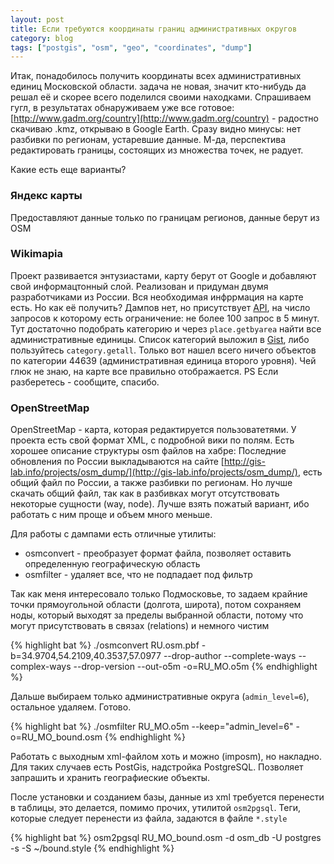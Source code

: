 ```yaml
---
layout: post
title: Если требуются координаты границ административных округов
category: blog
tags: ["postgis", "osm", "geo", "coordinates", "dump"]
---
```

Итак, понадобилось получить координаты всех административных единиц Московской области. задача не новая, значит кто-нибудь да решал её и скорее всего поделился своими находками. Спрашиваем гугл, в результатах обнаруживаем уже все готовое: [http://www.gadm.org/country](http://www.gadm.org/country) - радостно скачиваю .kmz, открываю в Google Earth. Сразу видно минусы: нет разбивки по регионам, устаревшие данные. М-да, перспектива редактировать границы, состоящих из множества точек, не радует.

Какие есть еще варианты?

### Яндекс карты
Предоставляют данные только по границам регионов, данные берут из OSM

### Wikimapia
Проект развивается энтузиастами, карту берут от Google и добавляют свой информацтонный слой. Реализован и придуман двумя разработчиками из России.
Вся необходимая инфррмация на карте есть. Но как её получить? 
Дампов нет, но присутствует [API](http://wikimapia.org/api), на число запросов к которому есть ограничение: не более 100 запрос в 5 минут. Тут достаточно подобрать категорию и через `place.getbyarea` найти все административные единицы. Список категорий выложил в [Gist](https://gist.github.com/effrenus/6989940), либо пользуйтесь `category.getall`. Только вот нашел всего ничего объектов по категории 44639 (административная единица второго уровня). Чей глюк не знаю, на карте все правильно отображается. PS Если разберетесь - сообщите, спасибо.

### OpenStreetMap
OpenStreetMap - карта, которая редактируется пользоватетями. У проекта есть свой формат XML, с подробной вики по полям.
Есть хорошее описание структуры osm файлов на хабре: 
Последние обновления по России выкладываются на сайте [http://gis-lab.info/projects/osm_dump/](http://gis-lab.info/projects/osm_dump/), есть общий файл по России, а также разбивки по регионам. Но лучше скачать общий файл, так как в разбивках могут отсутствовать некоторые сущности (way, node). Лучше взять пожатый вариант, ибо работать с ним проще и объем много меньше.

Для работы с дампами есть отличные утилиты:
* osmconvert - преобразует формат файла, позволяет оставить определенную географическую область
* osmfilter - удаляет все, что не подпадает под фильтр

Так как меня интересовало только Подмосковье, то задаем крайние точки прямоугольной области (долгота, широта), потом сохраняем ноды, который выходят за пределы выбранной области, потому что могут присутствовать в связах (relations) и немного чистим

{% highlight bat %}
	./osmconvert RU.osm.pbf -b=34.9704,54.2109,40.3537,57.0977 --drop-author --complete-ways --complex-ways --drop-version --out-o5m -o=RU_MO.o5m
{% endhighlight %}

Дальше выбираем только административные округа (`admin_level=6`), остальное удаляем. Готово.

{% highlight bat %}
	./osmfilter RU_MO.o5m --keep="admin_level=6" -o=RU_MO_bound.osm
{% endhighlight %}

Работать с выходным xml-файлом хоть и можно (imposm), но накладно. Для таких случаев есть PostGis, надстройка PostgreSQL.
Позволяет запрашить и хранить географиеские объекты.

После установки и созданием базы, данные из xml требуется перенести в таблицы, это делается, помимо прочих, утилитой `osm2pgsql`. Теги, которые следует перенести из файла, задаются в файле `*.style`

{% highlight bat %}
	osm2pgsql RU_MO_bound.osm -d osm_db -U postgres -s -S ~/bound.style
{% endhighlight %}